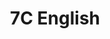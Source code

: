 ---
title: 7C English
layout: grade
image: /img/detective-pikachu-dance.gif
heading: Class Goals
description: >-
  The overarching goal of this course is to improve your ability to communicate in English, both oral and written aspects. To that end we will have different course activities to help strengthen communication abilities and reinforce what you have already learned.
intro:
  blurbs:
    - image: /img/syllabus.svg
      text: >
        Syllabus
      link: sks/spring2023/7C-english/syllabus
    - image: /img/pencil.svg
      text: >
        Assignments
      link: sks/spring2023/7C-english/assignments
    - image: /img/calendar.svg
      text: >
        Schedule
      link: sks/spring2023/7C-english/schedule
    - image: /img/books.svg
      text: >
        Resources
      link: sks/spring2023/7C-english/powerpoints
---